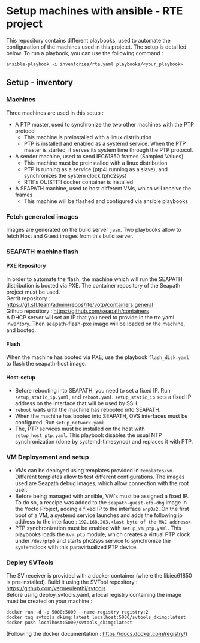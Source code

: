 
# Setup machines with ansible - RTE project

This repository contains different playbooks, used to automate the configuration of the machines used in this projetct.
The setup is detailled below.
To run a playbook, you can use the following command :
```
ansible-playbook -i inventories/rte.yaml playbooks/<your_playbook>
```

## Setup - inventory

### Machines
Three machines are used in this setup :
* A PTP master, used to synchronize the two other machines with the PTP protocol
  * This machine is preinstalled with a linux distribution
  * PTP is installed and enabled as a systemd service.
    When the PTP master is started, it serves its system time through the PTP protocol.
* A sender machine, used to send IEC61850 frames (Sampled Values)
  * This machine must be preinstalled with a linux distribution
  * PTP is running as a service (ptp4l running as a slave), and synchronizes the system clock (phc2sys)
  * RTE's OUISTITI docker container is installed
* A SEAPATH machine, used to host different VMs, which will receive the frames
  * This machine will be flashed and configured via ansible playbooks

### Fetch generated images
Images are generated on the build server `jean`.
Two playbooks allow to fetch Host and Guest images from this build server.

### SEAPATH machine flash

#### PXE Repository
In order to automate the flash, the machine which will run the SEAPATH distribution is booted via PXE.
The container repository of the Seapath project must be used.  
Gerrit repository : https://g1.sfl.team/admin/repos/rte/votp/containers,general  
Github repository : https://github.com/seapath/containers  
A DHCP server will set an IP that you need to provide in the rte.yaml inventory.
Then seapath-flash-pxe image will be loaded on the machine, and booted.

#### Flash
When the machine has booted via PXE, use the playbook `flash_disk.yaml` to flash the seapath-host image.

#### Host-setup
* Before rebooting into SEAPATH, you need to set a fixed IP. Run `setup_static_ip.yaml`, and `reboot.yaml`. `setup_static_ip` sets a fixed IP address on the interface that will be used by SSH.
* `reboot` waits until the machine has rebooted into SEAPATH.
* When the machine has booted into SEAPATH, OVS interfaces must be configured. Run `setup_network.yaml`
* The, PTP services must be installed on the host with `setup_host_ptp.yaml`. This playbook disables the usual NTP synchronization (done by systemd-timesyncd) and replaces it with PTP.

### VM Deployement and setup
* VMs can be deployed using templates provided in `templates/vm`. Different templates allow to test different configurations. The images used are Seapath debug images, which allow connection with the root user.
* Before being managed with ansible, VM's must be assigned a fixed IP. To do so, a receipe was added to the `seapath-guest-efi-dbg` image in the Yocto Project, adding a fixed IP to the interface `enp0s2`. On the first boot of a VM, a systemd service launches and adds the following ip address to the interface : `192.168.203.<last byte of the MAC address>`.
* PTP synchronization must be enabled with `setup_vm_ptp.yaml`. This playbooks loads the `kvm_ptp` module, which creates a virtual PTP clock under `/dev/ptp0` and starts phc2sys service to synchronize the systemclock with this paravirtualized PTP device.

### Deploy SVTools
The SV receiver is provided with a docker container (where the libiec61850 is pre-installed). Build it using the SVTool repository : https://github.com/vermeulenthi/svtools  
Before using deploy_svtools.yaml, a local registry containing the image must be created on your machine :
```
docker run -d -p 5000:5000 --name registry registry:2
docker tag svtools_dkimg:latest localhost:5000/svtools_dkimg:latest
docker push localhost:5000/svtools_dkimg:latest
```
(Following the docker documentation : https://docs.docker.com/registry/)
